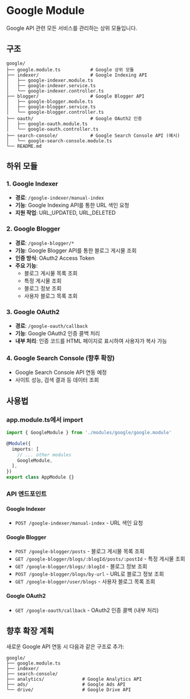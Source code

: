 # Google Module

Google API 관련 모든 서비스를 관리하는 상위 모듈입니다.

## 구조

```
google/
├── google.module.ts           # Google 상위 모듈
├── indexer/                   # Google Indexing API
│   ├── google-indexer.module.ts
│   ├── google-indexer.service.ts
│   └── google-indexer.controller.ts
├── blogger/                   # Google Blogger API
│   ├── google-blogger.module.ts
│   ├── google-blogger.service.ts
│   └── google-blogger.controller.ts
├── oauth/                     # Google OAuth2 인증
│   ├── google-oauth.module.ts
│   └── google-oauth.controller.ts
├── search-console/            # Google Search Console API (예시)
│   └── google-search-console.module.ts
└── README.md
```

## 하위 모듈

### 1. Google Indexer

- **경로**: `/google-indexer/manual-index`
- **기능**: Google Indexing API를 통한 URL 색인 요청
- **지원 작업**: URL_UPDATED, URL_DELETED

### 2. Google Blogger

- **경로**: `/google-blogger/*`
- **기능**: Google Blogger API를 통한 블로그 게시물 조회
- **인증 방식**: OAuth2 Access Token
- **주요 기능**:
  - 블로그 게시물 목록 조회
  - 특정 게시물 조회
  - 블로그 정보 조회
  - 사용자 블로그 목록 조회

### 3. Google OAuth2

- **경로**: `/google-oauth/callback`
- **기능**: Google OAuth2 인증 콜백 처리
- **내부 처리**: 인증 코드를 HTML 페이지로 표시하여 사용자가 복사 가능

### 4. Google Search Console (향후 확장)

- Google Search Console API 연동 예정
- 사이트 성능, 검색 결과 등 데이터 조회

## 사용법

### app.module.ts에서 import

```typescript
import { GoogleModule } from './modules/google/google.module'

@Module({
  imports: [
    // ... other modules
    GoogleModule,
  ],
})
export class AppModule {}
```

### API 엔드포인트

#### Google Indexer

- `POST /google-indexer/manual-index` - URL 색인 요청

#### Google Blogger

- `POST /google-blogger/posts` - 블로그 게시물 목록 조회
- `GET /google-blogger/blogs/:blogId/posts/:postId` - 특정 게시물 조회
- `GET /google-blogger/blogs/:blogId` - 블로그 정보 조회
- `POST /google-blogger/blogs/by-url` - URL로 블로그 정보 조회
- `GET /google-blogger/user/blogs` - 사용자 블로그 목록 조회

#### Google OAuth2

- `GET /google-oauth/callback` - OAuth2 인증 콜백 (내부 처리)

## 향후 확장 계획

새로운 Google API 연동 시 다음과 같은 구조로 추가:

```
google/
├── google.module.ts
├── indexer/
├── search-console/
├── analytics/              # Google Analytics API
├── ads/                    # Google Ads API
└── drive/                  # Google Drive API
```
